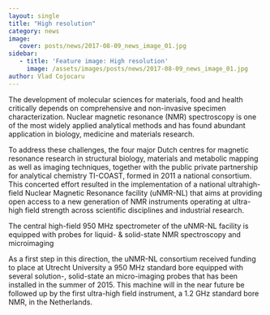 ```yaml
---
layout: single
title: "High resolution"
category: news
image:
   cover: posts/news/2017-08-09_news_image_01.jpg
sidebar:
   - title: 'Feature image: High resolution'
     image: /assets/images/posts/news/2017-08-09_news_image_01.jpg
author: Vlad Cojocaru
---
```


<!-- ![Post Image](/assets/images/posts/news/2017-08-09_news_image_01.jpg) -->

The development of molecular sciences for materials, food and health critically depends on comprehensive and non-invasive specimen characterization. Nuclear magnetic resonance (NMR) spectroscopy is one of the most widely applied analytical methods and has found abundant application in biology, medicine and materials research.

To address these challenges, the four major Dutch centres for magnetic resonance research in structural biology, materials and metabolic mapping as well as imaging techniques, together with the public private partnership for analytical chemistry TI-COAST, formed in 2011 a national consortium. This concerted effort resulted in the implementation of a national ultrahigh-field Nuclear Magnetic Resonance facility (uNMR-NL) that aims at providing open access to a new generation of NMR instruments operating at ultra-high field strength across scientific disciplines and industrial research.

The central high-field 950 MHz spectrometer of the uNMR-NL facility is equipped with probes for liquid- & solid-state NMR spectroscopy and microimaging

As a first step in this direction, the uNMR-NL consortium received funding to place at Utrecht University a 950 MHz standard bore equipped with several solution-, solid-state an micro-imaging probes that has been installed in the summer of 2015. This machine will in the near future be followed up by the first ultra-high field instrument, a 1.2 GHz standard bore NMR, in the Netherlands.